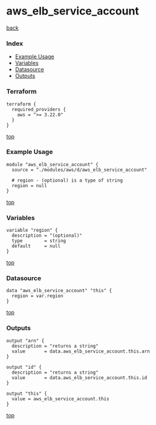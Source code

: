 # aws_elb_service_account
[back](../aws.md)
### Index
- [Example Usage](#example-usage)
- [Variables](#variables)
- [Datasource](#datasource)
- [Outputs](#outputs)
### Terraform
```hcl
terraform {
  required_providers {
    aws = ">= 3.22.0"
  }
}
```
[top](#index)
### Example Usage
```hcl
module "aws_elb_service_account" {
  source = "./modules/aws/d/aws_elb_service_account"

  # region - (optional) is a type of string
  region = null
}
```
[top](#index)
### Variables
```hcl
variable "region" {
  description = "(optional)"
  type        = string
  default     = null
}
```
[top](#index)

### Datasource
```hcl
data "aws_elb_service_account" "this" {
  region = var.region
}
```
[top](#index)
### Outputs
```hcl
output "arn" {
  description = "returns a string"
  value       = data.aws_elb_service_account.this.arn
}

output "id" {
  description = "returns a string"
  value       = data.aws_elb_service_account.this.id
}

output "this" {
  value = aws_elb_service_account.this
}
```
[top](#index)
